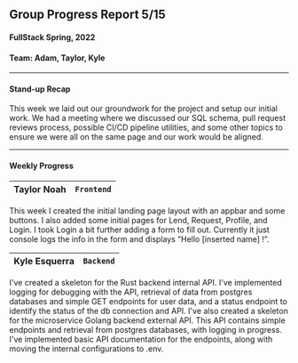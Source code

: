 ## Group Progress Report 5/15
#### FullStack Spring, 2022

#### Team: Adam, Taylor, Kyle

---

#### Stand-up Recap

This week we laid out our groundwork for the project and setup our initial work. We had a meeting where we discussed our SQL schema, pull request reviews process, possible CI/CD pipeline utilities, and some other topics to ensure we were all on the same page and our work would be aligned.

---

#### Weekly Progress

| Taylor Noah | `Frontend` |
| -- | -- |
This week I created the initial landing page layout with an appbar and some buttons. I also added some initial pages for Lend, Request, Profile, and Login. I took Login a bit further adding a form to fill out. Currently it just console logs the info in the form and displays “Hello [inserted name] !”.


| Kyle Esquerra | `Backend` | 
| -- | -- |
I've created a skeleton for the Rust backend internal API. I've implemented logging for debugging with the API, retrieval of data from postgres databases and simple GET endpoints for user data, and a status endpoint to identify the status of the db connection and API. 
I've also created a skeleton for the microservice Golang backend external API. This API contains simple endpoints and retrieval from postgres databases, with logging in progress. 
I've implemented basic API documentation for the endpoints, along with moving the internal configurations to .env. 
